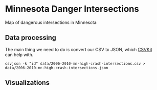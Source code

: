 # Minnesota Danger Intersections

Map of dangerous intersections in Minnesota

## Data processing

The main thing we need to do is convert our CSV to JSON, which [CSVKit](http://csvkit.rtfd.org/) can help with.

    csvjson -k "id" data/2006-2010-mn-high-crash-intersections.csv > data/2006-2010-mn-high-crash-intersections.json
    
## Visualizations

